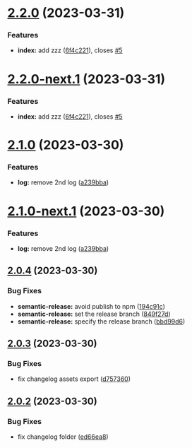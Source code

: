 # [2.2.0](https://github.com/hugomota/semantic-release-demo/compare/v2.1.0...v2.2.0) (2023-03-31)


### Features

* **index:** add zzz ([6f4c221](https://github.com/hugomota/semantic-release-demo/commit/6f4c221da216d1c1545c4a5bef6e6e54d32ff67a)), closes [#5](https://github.com/hugomota/semantic-release-demo/issues/5)

# [2.2.0-next.1](https://github.com/hugomota/semantic-release-demo/compare/v2.1.0...v2.2.0-next.1) (2023-03-31)


### Features

* **index:** add zzz ([6f4c221](https://github.com/hugomota/semantic-release-demo/commit/6f4c221da216d1c1545c4a5bef6e6e54d32ff67a)), closes [#5](https://github.com/hugomota/semantic-release-demo/issues/5)

# [2.1.0](https://github.com/hugomota/semantic-release-demo/compare/v2.0.4...v2.1.0) (2023-03-30)


### Features

* **log:** remove 2nd log ([a239bba](https://github.com/hugomota/semantic-release-demo/commit/a239bbab821fd298eb8e02b7932aa439ea8e067e))

# [2.1.0-next.1](https://github.com/hugomota/semantic-release-demo/compare/v2.0.4...v2.1.0-next.1) (2023-03-30)


### Features

* **log:** remove 2nd log ([a239bba](https://github.com/hugomota/semantic-release-demo/commit/a239bbab821fd298eb8e02b7932aa439ea8e067e))

## [2.0.4](https://github.com/hugomota/semantic-release-demo/compare/v2.0.3...v2.0.4) (2023-03-30)


### Bug Fixes

* **semantic-release:** avoid publish to npm ([194c91c](https://github.com/hugomota/semantic-release-demo/commit/194c91cb760576df6c7bc1702a75a90a1491ee99))
* **semantic-release:** set the release branch ([849f27d](https://github.com/hugomota/semantic-release-demo/commit/849f27d3952068f3362d3a4c08786046d0266e7a))
* **semantic-release:** specify the release branch ([bbd99d6](https://github.com/hugomota/semantic-release-demo/commit/bbd99d62b8c4a7bcfc7a54567aa2eb24cc77842d))

## [2.0.3](https://github.com/hugomota/semantic-release-demo/compare/v2.0.2...v2.0.3) (2023-03-30)


### Bug Fixes

* fix changelog assets export ([d757360](https://github.com/hugomota/semantic-release-demo/commit/d7573601b753f57af25df70fcf31cfbd3c2fa535))

## [2.0.2](https://github.com/hugomota/semantic-release-demo/compare/v2.0.1...v2.0.2) (2023-03-30)


### Bug Fixes

* fix changelog folder ([ed66ea8](https://github.com/hugomota/semantic-release-demo/commit/ed66ea848c8dc8a6a6e0f53c4c2c6398dac8b6a4))
